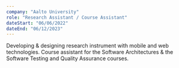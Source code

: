 ```yaml
---
company: "Aalto University"
role: "Research Assistant / Course Assistant"
dateStart: "06/06/2022"
dateEnd: "06/12/2023"
---
```


Developing & designing research instrument with mobile and web technologies. Course assistant for the Software Architectures & the Software Testing and Quality Assurance courses.
